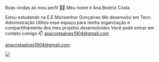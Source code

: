 Boas vindas ao meu perfil 💙💙
Meu nome é Ana Beatriz Costa

Estou estudando na E.E Monsenhor Gonçalves
Me desenvolvi em Tecn. Administração
Utilizo esse espaço para minha organização e compartilhamento dos meu projetos desenvolvidos
Você pode entrar em contato comigo 📫
anacostaalves1904@gmail.com

anacostaalves1904@gmail.com

![](https://s2.static.brasilescola.uol.com.br/be/2020/12/peixe-osseo.jpg)
